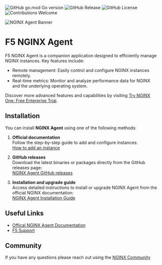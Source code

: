 ![GitHub go.mod Go version](https://img.shields.io/github/go-mod/go-version/nginx/agent)
![GitHub Release](https://img.shields.io/github/v/release/nginx/agent)
![GitHub License](https://img.shields.io/github/license/nginx/agent)
![Contributions Welcome](https://img.shields.io/badge/contributions-welcome-brightgreen.svg?style=flat)

![NGINX Agent Banner](docs/agent-banner.png "NGINX Agent Banner")

# F5 NGINX Agent 

F5 NGINX Agent is a companion application designed to efficiently manage NGINX instances. Key features include: 

- Remote management: Easily control and configure NGINX instances remotely.  
- Real-time metrics: Monitor and analyze performance data for NGINX and the underlying operating system.

Discover more advanced features and capabilities by visiting [Try NGINX One: Free Enterprise Trial](https://www.f5.com/trials/nginx-one). 


## Installation

You can install **NGINX Agent** using one of the following methods:

1. **Official documentation**  
   Follow the step-by-step guide to add and configure instances:  
   [How to add an instance](https://docs.nginx.com/nginx-one/how-to/nginx-configs/add-instance/)

2. **GitHub releases**  
   Download the latest binaries or packages directly from the GitHub releases page:  
   [NGINX Agent GitHub releases](https://github.com/nginx/agent/releases)  

3. **Installation and upgrade guide**  
   Access detailed instructions to install or upgrade NGINX Agent from the official NGINX documentation:  
   [NGINX Agent Installation Guide](https://docs.nginx.com/nginx-agent/installation-upgrade/)

## Useful Links
* [Offical NGINX Agent Documentation](https://docs.nginx.com/nginx-agent/)
* [F5 Support](https://my.f5.com/manage/s/)

## Community 
If you have any questions please reach out using the [NGINX Community](https://community.nginx.org/)
